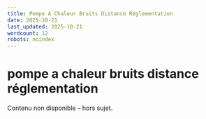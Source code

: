 ```yaml
---
title: Pompe A Chaleur Bruits Distance Réglementation
date: 2025-10-21
last_updated: 2025-10-21
wordcount: 12
robots: noindex
---
```


# pompe a chaleur bruits distance réglementation

Contenu non disponible – hors sujet.